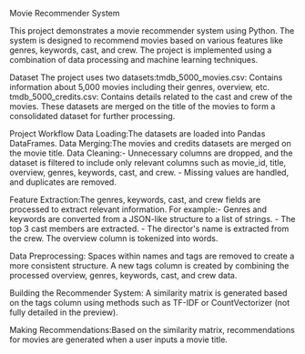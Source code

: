 Movie Recommender System

This project demonstrates a movie recommender system using Python. The system is designed to recommend movies based on various features
like genres, keywords, cast, and crew. The project is implemented using a combination of data processing and machine learning techniques.

Dataset
The project uses two datasets:tmdb_5000_movies.csv: Contains information about 5,000 movies including their genres, overview, etc.
tmdb_5000_credits.csv: Contains details related to the cast and crew of the movies.
These datasets are merged on the title of the movies to form a consolidated dataset for further processing.

Project Workflow
Data Loading:The datasets are loaded into Pandas DataFrames.
Data Merging:The movies and credits datasets are merged on the movie title.
Data Cleaning:- Unnecessary columns are dropped, and the dataset is filtered to include only relevant columns such as movie_id, title,
              overview, genres, keywords, cast, and crew.
              - Missing values are handled, and duplicates are removed.

Feature Extraction:The genres, keywords, cast, and crew fields are processed to extract relevant information. 
For example:- Genres and keywords are converted from a JSON-like structure to a list of strings.
            - The top 3 cast members are extracted.
            - The director's name is extracted from the crew.
The overview column is tokenized into words.

Data Preprocessing:
Spaces within names and tags are removed to create a more consistent structure.
A new tags column is created by combining the processed overview, genres, keywords, cast, and crew data.

Building the Recommender System:
A similarity matrix is generated based on the tags column using methods such as TF-IDF or CountVectorizer (not fully detailed in the preview).

Making Recommendations:Based on the similarity matrix, recommendations for movies are generated when a user inputs a movie title.
